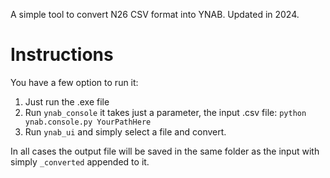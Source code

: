 A simple tool to convert N26 CSV format into YNAB. Updated in 2024.

# Instructions
You have a few option to run it:
1. Just run the .exe file
2. Run `ynab_console` it takes just a parameter, the input .csv file: `python ynab.console.py YourPathHere`
3. Run `ynab_ui` and simply select a file and convert.

In all cases the output file will be saved in the same folder as the input with simply `_converted` appended to it.

